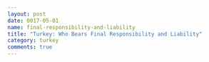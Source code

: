 ```yaml
---
layout: post
date: 0017-05-01
name: final-responsibility-and-liability
title: "Turkey: Who Bears Final Responsibility and Liability"
category: turkey
comments: true
---
```



